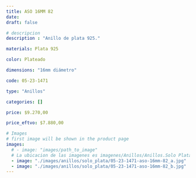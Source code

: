 ```yaml
---
title: ASO 16MM 82
date: 
draft: false

# descripcion
description : "Anillo de plata 925."

materials: Plata 925

color: Plateado

dimensions: "16mm diámetro"

code: 05-23-1471

type: "Anillos"

categories: []

price: $9.270,00

price_eftvo: $7.880,00

# Images
# first image will be shown in the product page
images:
  # - image: "images/path_to_image"
  # La ubicacion de las imagenes es imagenes/Anillos/Anillos.Solo Plata/05-23-1471-aso-16mm-82
  - image: "./images/anillos/solo_plata/05-23-1471-aso-16mm-82_a.jpg"
  - image: "./images/anillos/solo_plata/05-23-1471-aso-16mm-82_b.jpg"
---
```

